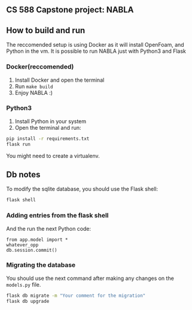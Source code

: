 ## CS 588 Capstone project: NABLA

## How to build and run

The reccomended setup is using Docker as it will install OpenFoam, and Python in the vm.
It is possible to run NABLA just with Python3 and Flask

### Docker(reccomended)
1. Install Docker and open the terminal
2. Run ```make build```
3. Enjoy NABLA :)

### Python3
1. Install Python in your system
2. Open the terminal and run:
```bash
pip install -r requirements.txt
flask run
```

You might need to create a virtualenv.



## Db notes
To modify the sqlite database, you should use the Flask shell:
```bash
flask shell
```
### Adding entries from the flask shell
And the run the next Python code:
```python3
from app.model import *
whatever_opp
db.session.commit()
```

### Migrating the database
You should use the next command after making any changes on the ```models.py``` file.
```bash
flask db migrate -m "Your comment for the migration"
flask db upgrade
```
